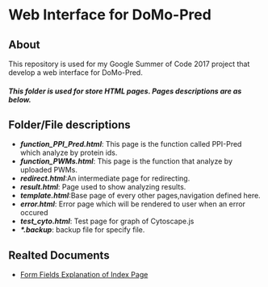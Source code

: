 # Web Interface for DoMo-Pred 

## About

This repository is used for my Google Summer of Code 2017 project that develop a web interface for DoMo-Pred.


##### This folder is used for store HTML pages. Pages descriptions are as below.

## Folder/File descriptions
- **_function_PPI_Pred.html_**: This page is the function called PPI-Pred which analyze by protein ids.
- **_function_PWMs.html_**: This page is the function that analyze by uploaded PWMs.
- **_redirect.html_**:An intermediate page for redirecting.
- **_result.html_**: Page used to show analyzing results.
- **_template.html_**:Base page of every other pages,navigation defined here.
- **_error.html_**: Error page which will be rendered to user when an error occured
- **_test_cyto.html_**: Test page for graph of Cytoscape.js
- **_\*.backup_**: backup file for specify file.

## Realted Documents

* [Form Fields Explanation of Index Page](https://docs.google.com/document/d/1opbw0VTqNEV7JnySd5dszzyOQ1pYwvu2cA7NMUC7_Uk/edit?usp=sharing)
